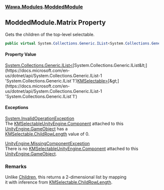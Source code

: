 ### [Wawa.Modules](Wawa.Modules.md 'Wawa.Modules').[ModdedModule](ModdedModule.md 'Wawa.Modules.ModdedModule')

## ModdedModule.Matrix Property

Gets the children of the top-level selectable.

```csharp
public virtual System.Collections.Generic.IList<System.Collections.Generic.IList<KMSelectable>> Matrix { get; }
```

#### Property Value
[System.Collections.Generic.IList&lt;](https://docs.microsoft.com/en-us/dotnet/api/System.Collections.Generic.IList-1 'System.Collections.Generic.IList`1')[System.Collections.Generic.IList&lt;](https://docs.microsoft.com/en-us/dotnet/api/System.Collections.Generic.IList-1 'System.Collections.Generic.IList`1')[KMSelectable](https://docs.microsoft.com/en-us/dotnet/api/KMSelectable 'KMSelectable')[&gt;](https://docs.microsoft.com/en-us/dotnet/api/System.Collections.Generic.IList-1 'System.Collections.Generic.IList`1')[&gt;](https://docs.microsoft.com/en-us/dotnet/api/System.Collections.Generic.IList-1 'System.Collections.Generic.IList`1')

#### Exceptions

[System.InvalidOperationException](https://docs.microsoft.com/en-us/dotnet/api/System.InvalidOperationException 'System.InvalidOperationException')  
The [KMSelectable](https://docs.microsoft.com/en-us/dotnet/api/KMSelectable 'KMSelectable')[UnityEngine.Component](https://docs.microsoft.com/en-us/dotnet/api/UnityEngine.Component 'UnityEngine.Component') attached to this [UnityEngine.GameObject](https://docs.microsoft.com/en-us/dotnet/api/UnityEngine.GameObject 'UnityEngine.GameObject') has a  
[KMSelectable.ChildRowLength](https://docs.microsoft.com/en-us/dotnet/api/KMSelectable.ChildRowLength 'KMSelectable.ChildRowLength') value of 0.

[UnityEngine.MissingComponentException](https://docs.microsoft.com/en-us/dotnet/api/UnityEngine.MissingComponentException 'UnityEngine.MissingComponentException')  
There is no [KMSelectable](https://docs.microsoft.com/en-us/dotnet/api/KMSelectable 'KMSelectable')[UnityEngine.Component](https://docs.microsoft.com/en-us/dotnet/api/UnityEngine.Component 'UnityEngine.Component') attached to this [UnityEngine.GameObject](https://docs.microsoft.com/en-us/dotnet/api/UnityEngine.GameObject 'UnityEngine.GameObject').

### Remarks
  
Unlike [Children](ModdedModule.Children().md 'Wawa.Modules.ModdedModule.Children'), this returns a 2-dimensional list by mapping  
it with inference from [KMSelectable.ChildRowLength](https://docs.microsoft.com/en-us/dotnet/api/KMSelectable.ChildRowLength 'KMSelectable.ChildRowLength').